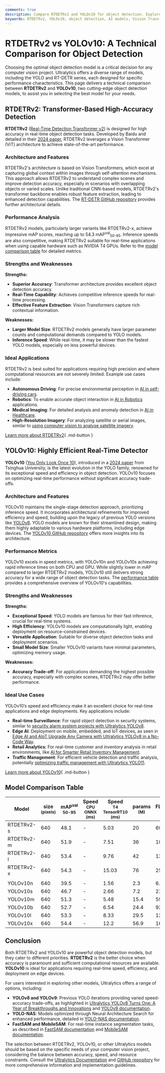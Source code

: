 ```yaml
---
comments: true
description: Compare RTDETRv2 and YOLOv10 for object detection. Explore their features, performance, and ideal applications to choose the best model for your project.
keywords: RTDETRv2, YOLOv10, object detection, AI models, Vision Transformer, real-time detection, YOLO, Ultralytics, model comparison, computer vision
---
```


# RTDETRv2 vs YOLOv10: A Technical Comparison for Object Detection

Choosing the optimal object detection model is a critical decision for any computer vision project. Ultralytics offers a diverse range of models, including the YOLO and RT-DETR series, each designed for specific performance characteristics. This page delivers a technical comparison between **RTDETRv2** and **YOLOv10**, two cutting-edge object detection models, to assist you in selecting the best model for your needs.

<script async src="https://cdn.jsdelivr.net/npm/chart.js"></script>
<script defer src="../../javascript/benchmark.js"></script>

<canvas id="modelComparisonChart" width="1024" height="400" active-models='["RTDETRv2", "YOLOv10"]'></canvas>

## RTDETRv2: Transformer-Based High-Accuracy Detection

**RTDETRv2** ([Real-Time Detection Transformer v2](https://docs.ultralytics.com/models/rtdetr/)) is designed for high accuracy in real-time object detection tasks. Developed by Baidu and detailed in their [2024 paper](https://arxiv.org/abs/2407.17140), RTDETRv2 leverages a Vision Transformer (ViT) architecture to achieve state-of-the-art performance.

### Architecture and Features

RTDETRv2's architecture is based on Vision Transformers, which excel at capturing global context within images through self-attention mechanisms. This approach allows RTDETRv2 to understand complex scenes and improve detection accuracy, especially in scenarios with overlapping objects or varied scales. Unlike traditional CNN-based models, RTDETRv2's transformer backbone enables robust feature extraction, leading to enhanced detection capabilities. The [RT-DETR GitHub repository](https://github.com/lyuwenyu/RT-DETR/tree/main/rtdetrv2_pytorch) provides further architectural details.

### Performance Analysis

RTDETRv2 models, particularly larger variants like RTDETRv2-x, achieve impressive mAP scores, reaching up to 54.3 mAP<sup>val</sup><sub>50-95</sub>. Inference speeds are also competitive, making RTDETRv2 suitable for real-time applications when using capable hardware such as NVIDIA T4 GPUs. Refer to the [model comparison table](https://docs.ultralytics.com/models/) for detailed metrics.

### Strengths and Weaknesses

**Strengths:**

- **Superior Accuracy**: Transformer architecture provides excellent object detection accuracy.
- **Real-Time Capability**: Achieves competitive inference speeds for real-time processing.
- **Effective Feature Extraction**: Vision Transformers capture rich contextual information.

**Weaknesses:**

- **Larger Model Size**: RTDETRv2 models generally have larger parameter counts and computational demands compared to YOLO models.
- **Inference Speed**: While real-time, it may be slower than the fastest YOLO models, especially on less powerful devices.

### Ideal Applications

RTDETRv2 is best suited for applications requiring high precision and where computational resources are not severely limited. Example use cases include:

- **Autonomous Driving**: For precise environmental perception in [AI in self-driving cars](https://www.ultralytics.com/solutions/ai-in-self-driving).
- **Robotics**: To enable accurate object interaction in [AI in Robotics](https://www.ultralytics.com/glossary/robotics) applications.
- **Medical Imaging**: For detailed analysis and anomaly detection in [AI in Healthcare](https://www.ultralytics.com/solutions/ai-in-healthcare).
- **High-Resolution Imagery**: For analyzing satellite or aerial images, similar to [using computer vision to analyse satellite imagery](https://www.ultralytics.com/blog/using-computer-vision-to-analyse-satellite-imagery).

[Learn more about RTDETRv2](https://docs.ultralytics.com/models/rtdetr/){ .md-button }

## YOLOv10: Highly Efficient Real-Time Detector

**YOLOv10** ([You Only Look Once 10](https://docs.ultralytics.com/models/yolov10/)), introduced in a [2024 paper](https://arxiv.org/abs/2405.14458) from Tsinghua University, is the latest evolution in the YOLO family, renowned for its exceptional speed and efficiency in object detection. YOLOv10 focuses on optimizing real-time performance without significant accuracy trade-offs.

### Architecture and Features

YOLOv10 maintains the single-stage detection approach, prioritizing inference speed. It incorporates architectural refinements for improved efficiency and speed, building upon the legacy of previous YOLO versions like [YOLOv8](https://docs.ultralytics.com/models/yolov8/). YOLO models are known for their streamlined design, making them highly adaptable to various hardware platforms, including edge devices. The [YOLOv10 GitHub repository](https://github.com/THU-MIG/yolov10) offers more insights into its architecture.

### Performance Metrics

YOLOv10 excels in speed metrics, with YOLOv10n and YOLOv10s achieving rapid inference times on both CPU and GPU. While slightly lower in mAP compared to larger RTDETRv2 models, YOLOv10 still delivers strong accuracy for a wide range of object detection tasks. The [performance table](https://docs.ultralytics.com/guides/yolo-performance-metrics/) provides a comprehensive overview of YOLOv10's capabilities.

### Strengths and Weaknesses

**Strengths:**

- **Exceptional Speed**: YOLO models are famous for their fast inference, crucial for real-time systems.
- **High Efficiency**: YOLOv10 models are computationally light, enabling deployment on resource-constrained devices.
- **Versatile Application**: Suitable for diverse object detection tasks and deployment scenarios.
- **Small Model Size**: Smaller YOLOv10 variants have minimal parameters, optimizing memory usage.

**Weaknesses:**

- **Accuracy Trade-off**: For applications demanding the highest possible accuracy, especially with complex scenes, RTDETRv2 may offer better performance.

### Ideal Use Cases

YOLOv10’s speed and efficiency make it an excellent choice for real-time applications and edge deployments. Key applications include:

- **Real-time Surveillance**: For rapid object detection in security systems, similar to [security alarm system projects with Ultralytics YOLOv8](https://www.ultralytics.com/blog/security-alarm-system-projects-with-ultralytics-yolov8).
- **Edge AI**: Deployment on mobile, embedded, and IoT devices, as seen in [Edge AI and AIoT Upgrade Any Camera with Ultralytics YOLOv8 in a No-Code Way](https://www.ultralytics.com/blog/edge-ai-and-aiot-upgrade-any-camera-with-ultralytics-yolov8-in-a-no-code-way).
- **Retail Analytics**: For real-time customer and inventory analysis in retail environments, like [AI for Smarter Retail Inventory Management](https://www.ultralytics.com/blog/ai-for-smarter-retail-inventory-management).
- **Traffic Management**: For efficient vehicle detection and traffic analysis, potentially [optimizing traffic management with Ultralytics YOLO11](https://www.ultralytics.com/blog/optimizingtraffic-management-with-ultralytics-yolo11).

[Learn more about YOLOv10](https://docs.ultralytics.com/models/yolov10/){ .md-button }

## Model Comparison Table

| Model      | size<br><sup>(pixels) | mAP<sup>val<br>50-95 | Speed<br><sup>CPU ONNX<br>(ms) | Speed<br><sup>T4 TensorRT10<br>(ms) | params<br><sup>(M) | FLOPs<br><sup>(B) |
| ---------- | --------------------- | -------------------- | ------------------------------ | ----------------------------------- | ------------------ | ----------------- |
| RTDETRv2-s | 640                   | 48.1                 | -                              | 5.03                                | 20                 | 60                |
| RTDETRv2-m | 640                   | 51.9                 | -                              | 7.51                                | 36                 | 100               |
| RTDETRv2-l | 640                   | 53.4                 | -                              | 9.76                                | 42                 | 136               |
| RTDETRv2-x | 640                   | 54.3                 | -                              | 15.03                               | 76                 | 259               |
|            |                       |                      |                                |                                     |                    |                   |
| YOLOv10n   | 640                   | 39.5                 | -                              | 1.56                                | 2.3                | 6.7               |
| YOLOv10s   | 640                   | 46.7                 | -                              | 2.66                                | 7.2                | 21.6              |
| YOLOv10m   | 640                   | 51.3                 | -                              | 5.48                                | 15.4               | 59.1              |
| YOLOv10b   | 640                   | 52.7                 | -                              | 6.54                                | 24.4               | 92.0              |
| YOLOv10l   | 640                   | 53.3                 | -                              | 8.33                                | 29.5               | 120.3             |
| YOLOv10x   | 640                   | 54.4                 | -                              | 12.2                                | 56.9               | 160.4             |

## Conclusion

Both RTDETRv2 and YOLOv10 are powerful object detection models, but they cater to different priorities. **RTDETRv2** is the better choice when accuracy is paramount and sufficient computational resources are available. **YOLOv10** is ideal for applications requiring real-time speed, efficiency, and deployment on edge devices.

For users interested in exploring other models, Ultralytics offers a range of options, including:

- **YOLOv8 and YOLOv9**: Previous YOLO iterations providing varied speed-accuracy trade-offs, as highlighted in [Ultralytics YOLOv8 Turns One: A Year of Breakthroughs and Innovations](https://www.ultralytics.com/blog/ultralytics-yolov8-turns-one-a-year-of-breakthroughs-and-innovations) and [YOLOv9 documentation](https://docs.ultralytics.com/models/yolov9/).
- **YOLO-NAS**: Models optimized through Neural Architecture Search for enhanced performance, detailed in [YOLO-NAS documentation](https://docs.ultralytics.com/models/yolo-nas/).
- **FastSAM and MobileSAM**: For real-time instance segmentation tasks, as described in [FastSAM documentation](https://docs.ultralytics.com/models/fast-sam/) and [MobileSAM documentation](https://docs.ultralytics.com/models/mobile-sam/).

The selection between RTDETRv2, YOLOv10, or other Ultralytics models should be based on the specific needs of your computer vision project, considering the balance between accuracy, speed, and resource constraints. Consult the [Ultralytics Documentation](https://docs.ultralytics.com/models/) and [GitHub repository](https://github.com/ultralytics/ultralytics) for more comprehensive information and implementation guidelines.
